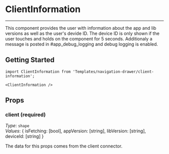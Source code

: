 # ClientInformation
---

This component provides the user with information about the app and lib versions as well as the user's devide ID. The device ID is only shown if the user touches and holds on the component for 5 seconds. Additionaly a message is posted in #app_debug_logging and debug logging is enabled.

## Getting Started

```
import ClientInformation from 'Templates/navigation-drawer/client-information';

<ClientInformation />
```

## Props

### client (required)

_Type_: `shape`  
_Values_: { isFetching: [bool], appVersion: [string], libVersion: [string], deviceId: [string] }

The data for this props comes from the client connector.
